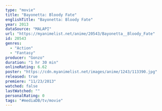 ```yaml
---
type: "movie"
title: "Bayonetta: Bloody Fate"
englishTitle: "Bayonetta: Bloody Fate"
year: 2013
dataSource: "MALAPI"
url: "https://myanimelist.net/anime/20543/Bayonetta__Bloody_Fate"
id: 20543
genres: 
  - "Action"
  - "Fantasy"
producer: "Gonzo"
duration: "1 hr 30 min"
onlineRating: 6.62
poster: "https://cdn.myanimelist.net/images/anime/1243/113390.jpg"
released: true
premiere: "11/23/2013"
watched: false
lastWatched: ""
personalRating: 0
tags: "#mediaDB/tv/movie"
---
```


